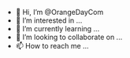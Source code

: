 - 👋 Hi, I’m @OrangeDayCom
- 👀 I’m interested in ...
- 🌱 I’m currently learning ...
- 💞️ I’m looking to collaborate on ...
- 📫 How to reach me ...

<!---
OrangeDayCom/OrangeDayCom is a ✨ special ✨ repository because its `README.md` (this file) appears on your GitHub profile.
You can click the Preview link to take a look at your changes.
--->
